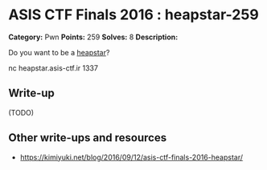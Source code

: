 # ASIS CTF Finals 2016 : heapstar-259

**Category:** Pwn
**Points:** 259
**Solves:** 8
**Description:**

Do you want to be a [heapstar](heapstart.txz)?

nc heapstar.asis-ctf.ir 1337

## Write-up

(TODO)

## Other write-ups and resources

* https://kimiyuki.net/blog/2016/09/12/asis-ctf-finals-2016-heapstar/
